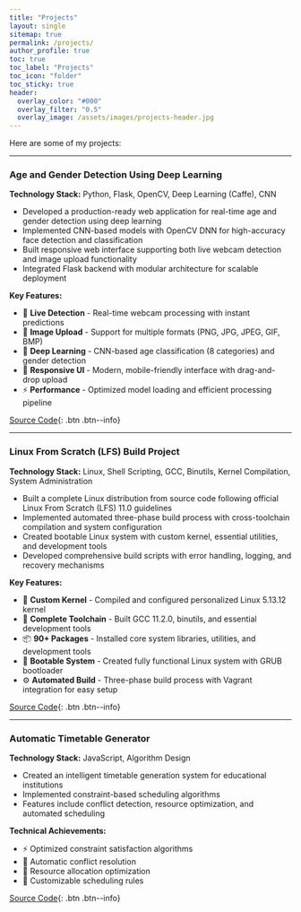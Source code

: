 ```yaml
---
title: "Projects"
layout: single
sitemap: true
permalink: /projects/
author_profile: true
toc: true
toc_label: "Projects"
toc_icon: "folder"
toc_sticky: true
header:
  overlay_color: "#000"
  overlay_filter: "0.5"
  overlay_image: /assets/images/projects-header.jpg
---
```


Here are some of my  projects:

---

### Age and Gender Detection Using Deep Learning

<!-- <figure style="width: 100%" class="align-center">
  <img src="/assets/images/projects/age-gender-detection.jpg" alt="Age and Gender Detection Interface">
  <figcaption>Real-time age and gender detection with live webcam and image upload capabilities</figcaption>
</figure> -->

**Technology Stack:** Python, Flask, OpenCV, Deep Learning (Caffe), CNN

- Developed a production-ready web application for real-time age and gender detection using deep learning
- Implemented CNN-based models with OpenCV DNN for high-accuracy face detection and classification
- Built responsive web interface supporting both live webcam detection and image upload functionality
- Integrated Flask backend with modular architecture for scalable deployment

**Key Features:**
- 🎥 **Live Detection** - Real-time webcam processing with instant predictions
- 📸 **Image Upload** - Support for multiple formats (PNG, JPG, JPEG, GIF, BMP)
- 🧠 **Deep Learning** - CNN-based age classification (8 categories) and gender detection
- 📱 **Responsive UI** - Modern, mobile-friendly interface with drag-and-drop upload
- ⚡ **Performance** - Optimized model loading and efficient processing pipeline

[Source Code](https://github.com/Katumbigeorges/Age-and-Gender-Detection-Using-Deep-Learning){: .btn .btn--info}

---

### Linux From Scratch (LFS) Build Project

<!-- <figure style="width: 100%" class="align-center">
  <img src="/assets/images/projects/linux-from-scratch.jpg" alt="Linux From Scratch Build Process">
  <figcaption>Complete Linux distribution built from source code following LFS 11.0 guidelines</figcaption>
</figure> -->

**Technology Stack:** Linux, Shell Scripting, GCC, Binutils, Kernel Compilation, System Administration

- Built a complete Linux distribution from source code following official Linux From Scratch (LFS) 11.0 guidelines
- Implemented automated three-phase build process with cross-toolchain compilation and system configuration
- Created bootable Linux system with custom kernel, essential utilities, and development tools
- Developed comprehensive build scripts with error handling, logging, and recovery mechanisms

**Key Features:**
- 🐧 **Custom Kernel** - Compiled and configured personalized Linux 5.13.12 kernel
- 🔧 **Complete Toolchain** - Built GCC 11.2.0, binutils, and essential development tools
- 📦 **90+ Packages** - Installed core system libraries, utilities, and development tools
- 🚀 **Bootable System** - Created fully functional Linux system with GRUB bootloader
- ⚙️ **Automated Build** - Three-phase build process with Vagrant integration for easy setup

[Source Code](https://github.com/Katumbigeorges/Linux-From-Scratch){: .btn .btn--info}

---

### Automatic Timetable Generator

<!-- <figure style="width: 100%" class="align-center">
  <img src="/assets/images/projects/timetable-generator.jpg" alt="Timetable Generator Interface">
  <figcaption>Intelligent scheduling system with conflict resolution</figcaption>
</figure> -->

**Technology Stack:** JavaScript, Algorithm Design

- Created an intelligent timetable generation system for educational institutions
- Implemented constraint-based scheduling algorithms
- Features include conflict detection, resource optimization, and automated scheduling

**Technical Achievements:**
- ⚡ Optimized constraint satisfaction algorithms
- 🔄 Automatic conflict resolution
- 📅 Resource allocation optimization
- 🎯 Customizable scheduling rules

[Source Code](https://github.com/Katumbigeorges){: .btn .btn--info}


